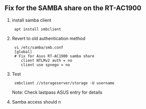 ## Fix for the SAMBA share on the RT-AC1900

1. install samba client

        apt install smbclient

2. Revert to old authentication method

        vi /etc/samba/smb.conf
        [global]
        # Fix for Asus RT-AC1900 samba share
           client NTLMv2 auth = no
           client use spnego = no

3. Test

        smbclient //storageserver/storage -U username

   Note: Check lastpass ASUS entry for details

4.  Samba access should n
<!--stackedit_data:
eyJoaXN0b3J5IjpbMjA2MDIyOTcyNSwxNDQwNjM1NTQ2LDQzNj
I1NjYwNF19
-->